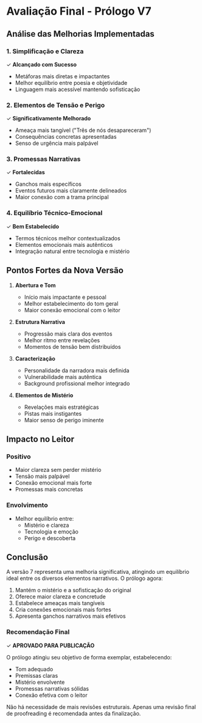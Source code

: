 # Avaliação Final - Prólogo V7

## Análise das Melhorias Implementadas

### 1. Simplificação e Clareza
✓ **Alcançado com Sucesso**
- Metáforas mais diretas e impactantes
- Melhor equilíbrio entre poesia e objetividade
- Linguagem mais acessível mantendo sofisticação

### 2. Elementos de Tensão e Perigo
✓ **Significativamente Melhorado**
- Ameaça mais tangível ("Três de nós desapareceram")
- Consequências concretas apresentadas
- Senso de urgência mais palpável

### 3. Promessas Narrativas
✓ **Fortalecidas**
- Ganchos mais específicos
- Eventos futuros mais claramente delineados
- Maior conexão com a trama principal

### 4. Equilíbrio Técnico-Emocional
✓ **Bem Estabelecido**
- Termos técnicos melhor contextualizados
- Elementos emocionais mais autênticos
- Integração natural entre tecnologia e mistério

## Pontos Fortes da Nova Versão

1. **Abertura e Tom**
   - Início mais impactante e pessoal
   - Melhor estabelecimento do tom geral
   - Maior conexão emocional com o leitor

2. **Estrutura Narrativa**
   - Progressão mais clara dos eventos
   - Melhor ritmo entre revelações
   - Momentos de tensão bem distribuídos

3. **Caracterização**
   - Personalidade da narradora mais definida
   - Vulnerabilidade mais autêntica
   - Background profissional melhor integrado

4. **Elementos de Mistério**
   - Revelações mais estratégicas
   - Pistas mais instigantes
   - Maior senso de perigo iminente

## Impacto no Leitor

### Positivo
- Maior clareza sem perder mistério
- Tensão mais palpável
- Conexão emocional mais forte
- Promessas mais concretas

### Envolvimento
- Melhor equilíbrio entre:
  - Mistério e clareza
  - Tecnologia e emoção
  - Perigo e descoberta

## Conclusão

A versão 7 representa uma melhoria significativa, atingindo um equilíbrio ideal entre os diversos elementos narrativos. O prólogo agora:

1. Mantém o mistério e a sofisticação do original
2. Oferece maior clareza e concretude
3. Estabelece ameaças mais tangíveis
4. Cria conexões emocionais mais fortes
5. Apresenta ganchos narrativos mais efetivos

### Recomendação Final
✓ **APROVADO PARA PUBLICAÇÃO**

O prólogo atingiu seu objetivo de forma exemplar, estabelecendo:
- Tom adequado
- Premissas claras
- Mistério envolvente
- Promessas narrativas sólidas
- Conexão efetiva com o leitor

Não há necessidade de mais revisões estruturais. Apenas uma revisão final de proofreading é recomendada antes da finalização.